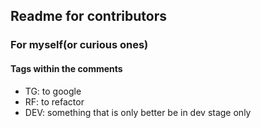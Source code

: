 ## Readme for contributors

### For myself(or curious ones)

#### Tags within the comments

-   TG: to google
-   RF: to refactor
-   DEV: something that is only better be in dev stage only
